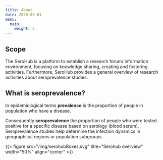 ```yaml
---
title: About
date: 2020-05-01
menu:
  main:
    weight: 5
---
```


## Scope
The SeroHub is a platform to establish a research forum/ information environment, focusing on knowledge sharing, creating and fostering activities. Furthermore, SeroHub provides a general overview of research activities about seroprevalence studies.

## What is seroprevalence?
In epidemiological terms __prevalence__ is the proportion of people in population who have a disease.

Consequently __seroprevalence__ the proportion of people who were tested positive for a specific disease based on serology (blood serum). Seroprevalence studies help determine the infection dynamics in geographical regions or population subgroups.

{{< figure src="/img/serohubBoxes.svg" title="Serohub overview" width="50%" align="center" >}}